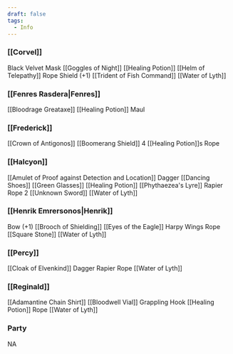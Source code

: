 ```yaml
---
draft: false
tags:
  - Info
---
```

### [[Corvel]]

Black Velvet Mask
[[Goggles of Night]]
[[Healing Potion]]
[[Helm of Telepathy]]
Rope
Shield (+1)
[[Trident of Fish Command]]
[[Water of Lyth]]

### [[Fenres Rasdera|Fenres]]

[[Bloodrage Greataxe]]
[[Healing Potion]]
Maul

### [[Frederick]]

[[Crown of Antigonos]]
[[Boomerang Shield]]
4 [[Healing Potion]]s
Rope

### [[Halcyon]]

[[Amulet of Proof against Detection and Location]]
Dagger
[[Dancing Shoes]]
[[Green Glasses]]
[[Healing Potion]]
[[Phythaezea's Lyre]]
Rapier
Rope 2
[[Unknown Sword]]
[[Water of Lyth]]

### [[Henrik Emrersonos|Henrik]]

Bow (+1)
[[Brooch of Shielding]]
[[Eyes of the Eagle]]
Harpy Wings
Rope
[[Square Stone]]
[[Water of Lyth]]

### [[Percy]]

[[Cloak of Elvenkind]]
Dagger
Rapier
Rope
[[Water of Lyth]]

### [[Reginald]]

[[Adamantine Chain Shirt]]
[[Bloodwell Vial]]
Grappling Hook
[[Healing Potion]]
Rope
[[Water of Lyth]]

### Party

NA